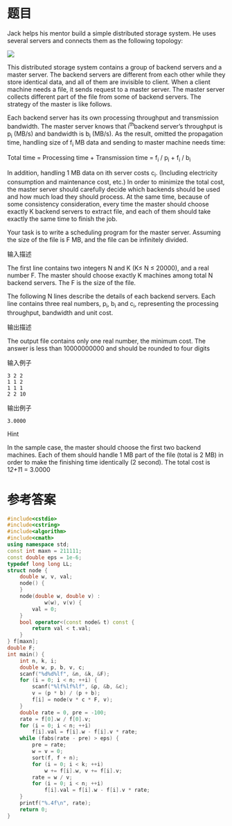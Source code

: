 # 题目
Jack helps his mentor build a simple distributed storage system. He uses several servers and connects them as the following topology:

![](http://uploadfiles.nowcoder.com/probs/acm/poj_5283desc_0.jpg)

This distributed storage system contains a group of backend servers and a master server. The backend servers are different from each other while they store identical data, and all of them are invisible to client. When a client machine needs a file, it sends request to a master server. The master server collects different part of the file from some of backend servers. The strategy of the master is like follows.

Each backend server has its own processing throughput and transmission bandwidth. The master server knows that i<sup>th</sup>backend server’s throughput is p<sub>i</sub> (MB/s) and bandwidth is b<sub>i</sub> (MB/s). As the result, omitted the propagation time, handling size of f<sub>i</sub> MB data and sending to master machine needs time:

Total time = Processing time + Transmission time = f<sub>i</sub> / p<sub>i</sub> + f<sub>i</sub> / b<sub>i<sub>

In addition, handling 1 MB data on ith server costs c<sub>i</sub>. (Including electricity consumption and maintenance cost, etc.) In order to minimize the total cost, the master server should carefully decide which backends should be used and how much load they should process. At the same time, because of some consistency consideration, every time the master should choose exactly K backend servers to extract file, and each of them should take exactly the same time to finish the job.

Your task is to write a scheduling program for the master server. Assuming the size of the file is F MB, and the file can be infinitely divided.

输入描述

The first line contains two integers N and K (K≤ N ≤ 20000), and a real number F. The master should choose exactly K machines among total N backend servers. The F is the size of the file.

The following N lines describe the details of each backend servers. Each line contains three real numbers, p<sub>i</sub>, b<sub>i</sub> and c<sub>i</sub>, representing the processing throughput, bandwidth and unit cost.

输出描述

The output file contains only one real number, the minimum cost. The answer is less than 10000000000 and should be rounded to four digits

输入例子
```
3 2 2
1 1 2
1 1 1
2 2 10
```
输出例子
```
3.0000
```
Hint

In the sample case, the master should choose the first two backend machines. Each of them should handle 1 MB part of the file (total is 2 MB) in order to make the finishing time identically (2 second). The total cost is 1*2+1*1 = 3.0000
# 参考答案
```c++
#include<cstdio>
#include<cstring>
#include<algorithm>
#include<cmath>
using namespace std;
const int maxn = 211111;
const double eps = 1e-6;
typedef long long LL;
struct node {
	double w, v, val;
	node() {
	}
	node(double w, double v) :
			w(w), v(v) {
		val = 0;
	}
	bool operator<(const node& t) const {
		return val < t.val;
	}
} f[maxn];
double F;
int main() {
	int n, k, i;
	double w, p, b, v, c;
	scanf("%d%d%lf", &n, &k, &F);
	for (i = 0; i < n; ++i) {
		scanf("%lf%lf%lf", &p, &b, &c);
		v = (p * b) / (p + b);
		f[i] = node(v * c * F, v);
	}
	double rate = 0, pre = -100;
	rate = f[0].w / f[0].v;
	for (i = 0; i < n; ++i)
		f[i].val = f[i].w - f[i].v * rate;
	while (fabs(rate - pre) > eps) {
		pre = rate;
		w = v = 0;
		sort(f, f + n);
		for (i = 0; i < k; ++i)
			w += f[i].w, v += f[i].v;
		rate = w / v;
		for (i = 0; i < n; ++i)
			f[i].val = f[i].w - f[i].v * rate;
	}
	printf("%.4f\n", rate);
	return 0;
}



